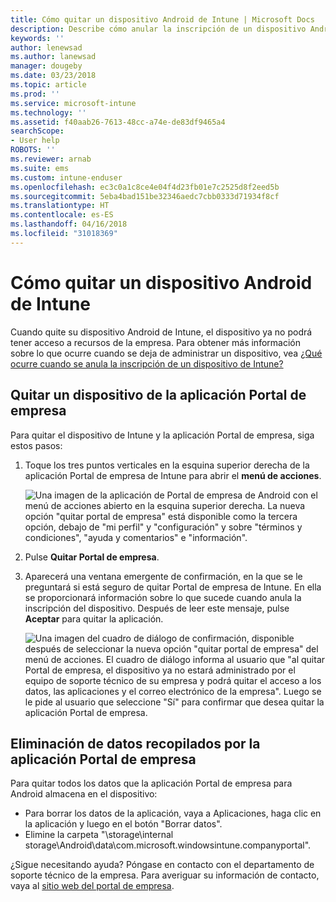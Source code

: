 ```yaml
---
title: Cómo quitar un dispositivo Android de Intune | Microsoft Docs
description: Describe cómo anular la inscripción de un dispositivo Android de Intune.
keywords: ''
author: lenewsad
ms.author: lanewsad
manager: dougeby
ms.date: 03/23/2018
ms.topic: article
ms.prod: ''
ms.service: microsoft-intune
ms.technology: ''
ms.assetid: f40aab26-7613-48cc-a74e-de83df9465a4
searchScope:
- User help
ROBOTS: ''
ms.reviewer: arnab
ms.suite: ems
ms.custom: intune-enduser
ms.openlocfilehash: ec3c0a1c8ce4e04f4d23fb01e7c2525d8f2eed5b
ms.sourcegitcommit: 5eba4bad151be32346aedc7cbb0333d71934f8cf
ms.translationtype: HT
ms.contentlocale: es-ES
ms.lasthandoff: 04/16/2018
ms.locfileid: "31018369"
---
```

# <a name="how-to-remove-your-android-device-from-intune"></a>Cómo quitar un dispositivo Android de Intune

Cuando quite su dispositivo Android de Intune, el dispositivo ya no podrá tener acceso a recursos de la empresa.  Para obtener más información sobre lo que ocurre cuando se deja de administrar un dispositivo, vea [¿Qué ocurre cuando se anula la inscripción de un dispositivo de Intune?](what-happens-if-you-unenroll-your-device-from-intune-android.md)

## <a name="removing-the-device-from-the-company-portal-app"></a>Quitar un dispositivo de la aplicación Portal de empresa

Para quitar el dispositivo de Intune y la aplicación Portal de empresa, siga estos pasos:

1. Toque los tres puntos verticales en la esquina superior derecha de la aplicación Portal de empresa de Intune para abrir el **menú de acciones**.

   ![Una imagen de la aplicación de Portal de empresa de Android con el menú de acciones abierto en la esquina superior derecha. La nueva opción "quitar portal de empresa" está disponible como la tercera opción, debajo de "mi perfil" y "configuración" y sobre "términos y condiciones", "ayuda y comentarios" e "información".](./media/android_remove_cp_menu_action_after_1705.png)

2. Pulse **Quitar Portal de empresa**.

3. Aparecerá una ventana emergente de confirmación, en la que se le preguntará si está seguro de quitar Portal de empresa de Intune. En ella se proporcionará información sobre lo que sucede cuando anula la inscripción del dispositivo. Después de leer este mensaje, pulse **Aceptar** para quitar la aplicación.

   ![Una imagen del cuadro de diálogo de confirmación, disponible después de seleccionar la nueva opción "quitar portal de empresa" del menú de acciones. El cuadro de diálogo informa al usuario que "al quitar Portal de empresa, el dispositivo ya no estará administrado por el equipo de soporte técnico de su empresa y podrá quitar el acceso a los datos, las aplicaciones y el correo electrónico de la empresa". Luego se le pide al usuario que seleccione "Sí" para confirmar que desea quitar la aplicación Portal de empresa.](./media/android_remove_cp_menu_confirmation_after_1705.png)

## <a name="removing-data-collected-by-the-company-portal-app"></a>Eliminación de datos recopilados por la aplicación Portal de empresa

Para quitar todos los datos que la aplicación Portal de empresa para Android almacena en el dispositivo:

-   Para borrar los datos de la aplicación, vaya a Aplicaciones, haga clic en la aplicación y luego en el botón "Borrar datos".
-   Elimine la carpeta "\storage\internal storage\Android\data\com.microsoft.windowsintune.companyportal".

¿Sigue necesitando ayuda? Póngase en contacto con el departamento de soporte técnico de la empresa. Para averiguar su información de contacto, vaya al [sitio web del portal de empresa](https://portal.manage.microsoft.com#HelpDeskDialog).
